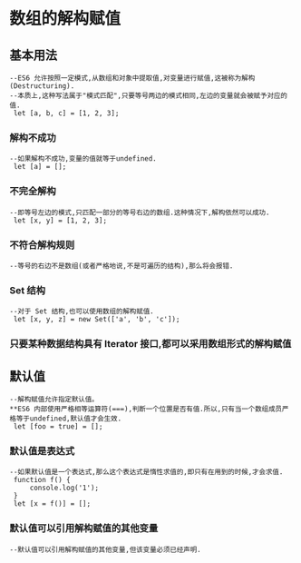 # 数组的解构赋值
## 基本用法
	--ES6 允许按照一定模式,从数组和对象中提取值,对变量进行赋值,这被称为解构(Destructuring).
	--本质上,这种写法属于"模式匹配",只要等号两边的模式相同,左边的变量就会被赋予对应的值.
	 let [a, b, c] = [1, 2, 3];
### 解构不成功
	--如果解构不成功,变量的值就等于undefined.
	 let [a] = [];
### 不完全解构
	--即等号左边的模式,只匹配一部分的等号右边的数组.这种情况下,解构依然可以成功.
	 let [x, y] = [1, 2, 3];
### 不符合解构规则
	--等号的右边不是数组(或者严格地说,不是可遍历的结构),那么将会报错.
### Set 结构
	--对于 Set 结构,也可以使用数组的解构赋值.
	 let [x, y, z] = new Set(['a', 'b', 'c']);
### 只要某种数据结构具有 Iterator 接口,都可以采用数组形式的解构赋值

## 默认值
	--解构赋值允许指定默认值。
	**ES6 内部使用严格相等运算符(===),判断一个位置是否有值.所以,只有当一个数组成员严格等于undefined,默认值才会生效.
	 let [foo = true] = [];
### 默认值是表达式
	--如果默认值是一个表达式,那么这个表达式是惰性求值的,即只有在用到的时候,才会求值.
	 function f() {
		 console.log('1');
	 }
	 let [x = f()] = [];
### 默认值可以引用解构赋值的其他变量
	--默认值可以引用解构赋值的其他变量,但该变量必须已经声明.